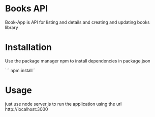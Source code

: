 # Books API
Book-App is API for listing and details and creating and updating books library
# Installation
Use the package manager npm to install dependencies in package.json

``` npm install``

# Usage
just use node server.js to run the application using the url http://localhost:3000
